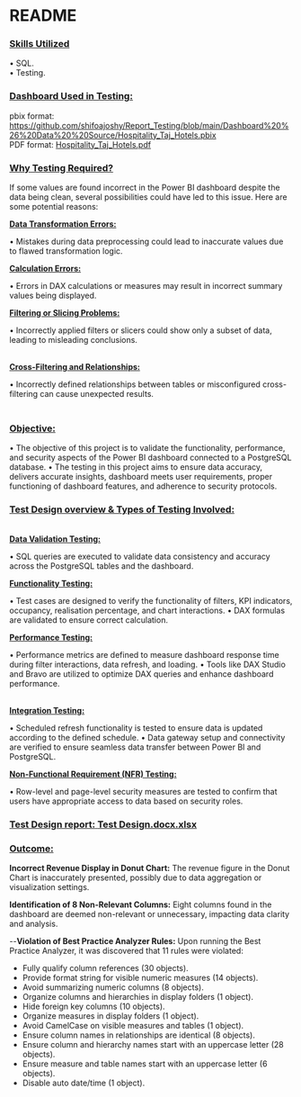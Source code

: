 # **README**

### <ins>**Skills Utilized**

• SQL.<br>
• Testing.

### <ins>**Dashboard Used in Testing**<ins>:<br>
pbix format: https://github.com/shifoajoshy/Report_Testing/blob/main/Dashboard%20%26%20Data%20%20Source/Hospitality_Taj_Hotels.pbix <br> 
PDF format: [Hospitality_Taj_Hotels.pdf](https://github.com/shifoajoshy/Report_Testing/files/14887583/Hospitality_Taj_Hotels.pdf)

### <ins>**Why Testing Required?**<ins><br>

If some values are found incorrect in the Power BI dashboard despite the data being clean, several possibilities could have led to this issue. Here are some potential reasons:

<ins>**Data Transformation Errors:**<ins><br>

• Mistakes during data preprocessing could lead to inaccurate values due to flawed transformation logic.

<ins>**Calculation Errors:**<ins><br>

• Errors in DAX calculations or measures may result in incorrect summary values being displayed.

<ins>**Filtering or Slicing Problems:**<ins><br>

• Incorrectly applied filters or slicers could show only a subset of data, leading to misleading conclusions.

<ins><br>**Cross-Filtering and Relationships:**<ins><br>

• Incorrectly defined relationships between tables or misconfigured cross-filtering can cause unexpected results.

### <ins><br>**Objective:**<ins><br>
• The objective of this project is to validate the functionality, performance, and security aspects of the Power BI dashboard connected to a PostgreSQL database.
• The testing in this project aims to ensure data accuracy, delivers accurate insights, dashboard meets user requirements, proper functioning of dashboard features, and adherence to security protocols.

### <ins>**Test Design overview & Types of Testing Involved:**<ins><br>

<ins><br>**Data Validation Testing:**<ins><br>

• SQL queries are executed to validate data consistency and accuracy across the PostgreSQL tables and the dashboard.

<ins>**Functionality Testing:**<ins><br>

• Test cases are designed to verify the functionality of filters, KPI indicators, occupancy, realisation percentage, and chart interactions.
• DAX formulas are validated to ensure correct calculation.

<ins>**Performance Testing:**<ins>

• Performance metrics are defined to measure dashboard response time during filter interactions, data refresh, and loading.
• Tools like DAX Studio and Bravo are utilized to optimize DAX queries and enhance dashboard performance.

<ins><br>**Integration Testing:**<ins><br>

• Scheduled refresh functionality is tested to ensure data is updated according to the defined schedule.
• Data gateway setup and connectivity are verified to ensure seamless data transfer between Power BI and PostgreSQL.

<ins>**Non-Functional Requirement (NFR) Testing:**<ins><br>

• Row-level and page-level security measures are tested to confirm that users have appropriate access to data based on security roles.

### <ins>**Test Design report:<ins>** [Test Design.docx.xlsx](https://github.com/shifoajoshy/Report_Testing/files/14885971/Test.Design.docx.xlsx)

### <ins>**Outcome:**<ins>

**Incorrect Revenue Display in Donut Chart:**
The revenue figure in the Donut Chart is inaccurately presented, possibly due to data aggregation or visualization settings.

**Identification of 8 Non-Relevant Columns:**
Eight columns found in the dashboard are deemed non-relevant or unnecessary, impacting data clarity and analysis.

--**Violation of Best Practice Analyzer Rules:**
Upon running the Best Practice Analyzer, it was discovered that 11 rules were violated:
- Fully qualify column references (30 objects).
- Provide format string for visible numeric measures (14 objects).
- Avoid summarizing numeric columns (8 objects).
- Organize columns and hierarchies in display folders (1 object).
- Hide foreign key columns (10 objects).
- Organize measures in display folders (1 object).
- Avoid CamelCase on visible measures and tables (1 object).
- Ensure column names in relationships are identical (8 objects).
- Ensure column and hierarchy names start with an uppercase letter (28 objects).
- Ensure measure and table names start with an uppercase letter (6 objects).
- Disable auto date/time (1 object).
